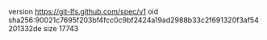 version https://git-lfs.github.com/spec/v1
oid sha256:90021c7695f203bf4fcc0c9bf2424a19ad2988b33c2f691320f3af54201332de
size 17743
